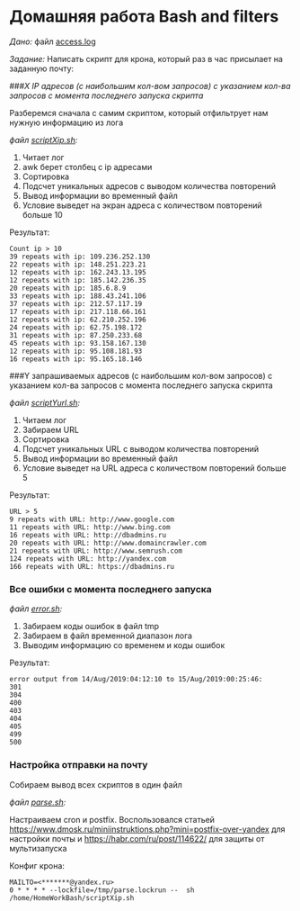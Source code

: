 # Домашняя работа Bash and filters
_Дано:_
файл [access.log](access.log)

_Задание:_
Написать скрипт для крона, который раз в час присылает на заданную почту:

###_X IP адресов (с наибольшим кол-вом запросов) с указанием кол-ва запросов c момента последнего запуска скрипта_

Разберемся сначала с самим скриптом, который отфильтрует нам нужную информацию из лога

_файл [scriptXip.sh](scriptXip.sh):_

1. Читает лог
2. awk берет столбец с ip адресами
3. Сортировка
4. Подсчет уникальных адресов с выводом количества повторений
5. Вывод информации во временный файл
6. Условие выведет на экран адреса с количеством повторений больше 10

Результат:

```out
Count ip > 10
39 repeats with ip: 109.236.252.130
22 repeats with ip: 148.251.223.21
12 repeats with ip: 162.243.13.195
12 repeats with ip: 185.142.236.35
20 repeats with ip: 185.6.8.9
33 repeats with ip: 188.43.241.106
37 repeats with ip: 212.57.117.19
17 repeats with ip: 217.118.66.161
12 repeats with ip: 62.210.252.196
24 repeats with ip: 62.75.198.172
31 repeats with ip: 87.250.233.68
45 repeats with ip: 93.158.167.130
12 repeats with ip: 95.108.181.93
16 repeats with ip: 95.165.18.146
```

###Y запрашиваемых адресов (с наибольшим кол-вом запросов) с указанием кол-ва запросов c момента последнего запуска скрипта

_файл [scriptYurl.sh](scriptYurl.sh):_

1. Читаем лог
2. Забираем URL
3. Сортировка
4. Подсчет уникальных URL с выводом количества повторений
5. Вывод информации во временный файл
6. Условие выведет на URL адреса с количеством повторений больше 5

Результат:
```out2
URL > 5
9 repeats with URL: http://www.google.com
11 repeats with URL: http://www.bing.com
16 repeats with URL: http://dbadmins.ru
20 repeats with URL: http://www.domaincrawler.com
21 repeats with URL: http://www.semrush.com
124 repeats with URL: http://yandex.com
166 repeats with URL: https://dbadmins.ru
```



### Все ошибки c момента последнего запуска

_файл [error.sh](error.sh):_

1. Забираем коды ошибок в файл tmp
2. Забираем в файл временной диапазон лога
3. Выводим информацию со временем и коды ошибок

Результат:

```out3
error output from 14/Aug/2019:04:12:10 to 15/Aug/2019:00:25:46:
301
304
400
403
404
405
499
500
```
### Настройка отправки на почту

Собираем вывод всех скриптов в один файл

_файл [parse.sh](parse.sh):_

Настраиваем cron и postfix. Воспользовался статьей https://www.dmosk.ru/miniinstruktions.php?mini=postfix-over-yandex для настройки почты и https://habr.com/ru/post/114622/ для защиты от мультизапуска

Конфиг крона:

```out4
MAILTO=<*******@yandex.ru>
0 * * * * --lockfile=/tmp/parse.lockrun --  sh /home/HomeWorkBash/scriptXip.sh
```
